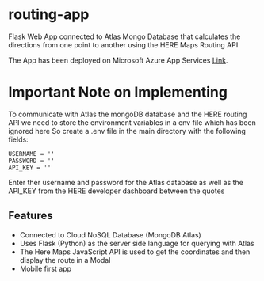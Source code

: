 # routing-app
Flask Web App connected to Atlas Mongo Database that calculates the directions from one point to another using the HERE Maps Routing API 

The App has been deployed on Microsoft Azure App Services [Link](https://routingappflask.azurewebsites.net/).

# Important Note on Implementing
To communicate with Atlas the mongoDB database and the HERE routing API we need to store the environment variables in a env file which has been ignored here 
So create a .env file in the main directory with the following fields:

```
USERNAME = ''
PASSWORD = ''
API_KEY = ''
```
Enter ther username and password for the Atlas database as well as the API_KEY from the HERE developer dashboard between the quotes



## Features 
- Connected to Cloud NoSQL Database (MongoDB Atlas)
- Uses Flask (Python) as the server side language for querying with Atlas
- The Here Maps JavaScript API is used to get the coordinates and then display the route in a Modal
- Mobile first app
